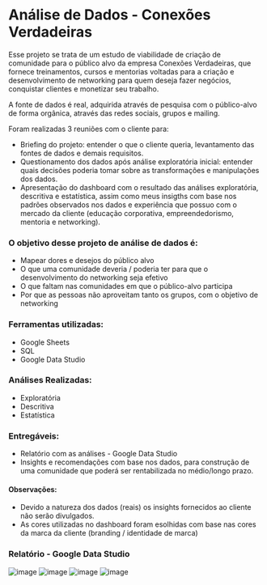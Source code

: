 # Análise de Dados - Conexões Verdadeiras

Esse projeto se trata de um estudo de viabilidade de criação de comunidade para o público alvo da empresa Conexões Verdadeiras, que fornece treinamentos, cursos e mentorias voltadas para a criação e desenvolvimento de networking para quem deseja fazer negócios, conquistar clientes e monetizar seu trabalho.

A fonte de dados é real, adquirida através de pesquisa com o público-alvo de forma orgânica, através das redes sociais, grupos e mailing.

Foram realizadas 3 reuniões com o cliente para:
- Briefing do projeto: entender o que o cliente queria, levantamento das fontes de dados e demais requisitos.
- Questionamento dos dados após análise exploratória inicial: entender quais decisões poderia tomar sobre as transformações e manipulações dos dados.
- Apresentação do dashboard com o resultado das análises exploratória, descritiva e estatística, assim como meus insigths com base nos padrões observados nos dados e experiência que possuo com o mercado da cliente (educação corporativa, empreendedorismo, mentoria e networking).

### O objetivo desse projeto de análise de dados é:
- Mapear dores e desejos do público alvo
- O que uma comunidade deveria / poderia ter para que o desenvolvimento do networking seja efetivo
- O que faltam nas comunidades em que o público-alvo participa
- Por que as pessoas não aproveitam tanto os grupos, com o objetivo de networking

### Ferramentas utilizadas:
- Google Sheets
- SQL
- Google Data Studio

### Análises Realizadas:
- Exploratória
- Descritiva
- Estatística

### Entregáveis:
- Relatório com as análises - Google Data Studio
- Insights e recomendações com base nos dados, para construção de uma comunidade que poderá ser rentabilizada no médio/longo prazo.

#### Observações:
- Devido a natureza dos dados (reais) os insights fornecidos ao cliente não serão divulgados.
- As cores utilizadas no dashboard foram esolhidas com base nas cores da marca da cliente (branding / identidade de marca)

### Relatório - Google Data Studio

![image](https://user-images.githubusercontent.com/97234061/181019728-63128d7a-d6ef-4e72-8156-6fb3d5323811.png)
![image](https://user-images.githubusercontent.com/97234061/181020013-7fc81973-426e-4cac-8754-bd74a490ff9d.png)
![image](https://user-images.githubusercontent.com/97234061/181020080-d544c49d-1cfa-4e98-a68f-526e0becf027.png)
![image](https://user-images.githubusercontent.com/97234061/181020205-8b83c5a2-1816-4366-ab65-20bfbb875fc7.png)
